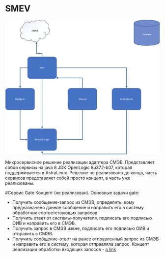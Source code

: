 # SMEV
![alt text](https://github.com/disant9807/SMEV/blob/main/Schema.png?raw=true)

Микросервисное решение реализации адаптера СМЭВ. Представляет собой сервисы на java 8 JDK OpenLogic 8u372-b07, которая поддерживается в AstraLinux. Решение не реализовано до конца, часть сервисов представляет собой просто концепт, а часть уже реализованы.

#Сервис Gate Концепт (не реализован).
Основные задачи gate:
- Получить сообщение-запрос из СМЭВ, определить, кому предназначено данное сообщение и направить его в систему обработчик соответствующих запросов
- Получить ответ от системы-получателя, подписать его подписью ОИВ и направить его в СМЭВ.
- Получить запрос в СМЭВ извне, подписать его подписью ОИВ и отправить в СМЭВ.
- Получить сообщение-ответ на ранее отправленный запрос из СМЭВ и направить его в систему, которая отправляла запрос.
Концепт реализации обработки входящих запосов - [a link]([https://github.com/user/repo/blob/branch/other_file.md](https://github.com/disant9807/GateSmev/blob/master/server/src/main/java/ru/spandco/binstorage/server/sheduling/SmevRequestWatcher.java)https://github.com/disant9807/GateSmev/blob/master/server/src/main/java/ru/spandco/binstorage/server/sheduling/SmevRequestWatcher.java)
